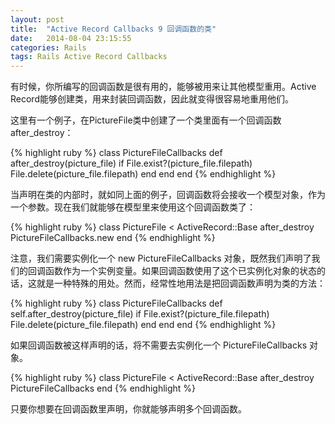 ```yaml
---
layout: post
title:  "Active Record Callbacks 9 回调函数的类"
date:   2014-08-04 23:15:55
categories: Rails
tags: Rails Active Record Callbacks
---
```


有时候，你所编写的回调函数是很有用的，能够被用来让其他模型重用。Active Record能够创建类，用来封装回调函数，因此就变得很容易地重用他们。

这里有一个例子，在PictureFile类中创建了一个类里面有一个回调函数after_destroy：

{% highlight ruby %}
class PictureFileCallbacks
  def after_destroy(picture_file)
    if File.exist?(picture_file.filepath)
      File.delete(picture_file.filepath)
    end
  end
end
{% endhighlight %}

当声明在类的内部时，就如同上面的例子，回调函数将会接收一个模型对象，作为一个参数。现在我们就能够在模型里来使用这个回调函数类了：

{% highlight ruby %}
class PictureFile < ActiveRecord::Base
  after_destroy PictureFileCallbacks.new
end
{% endhighlight %}

注意，我们需要实例化一个 new PictureFileCallbacks 对象，既然我们声明了我们的回调函数作为一个实例变量。如果回调函数使用了这个已实例化对象的状态的话，这就是一种特殊的用处。然而，经常性地用法是把回调函数声明为类的方法：

{% highlight ruby %}
class PictureFileCallbacks
  def self.after_destroy(picture_file)
    if File.exist?(picture_file.filepath)
      File.delete(picture_file.filepath)
    end
  end
end
{% endhighlight %}

如果回调函数被这样声明的话，将不需要去实例化一个 PictureFileCallbacks 对象。

{% highlight ruby %}
class PictureFile < ActiveRecord::Base
  after_destroy PictureFileCallbacks
end
{% endhighlight %}

只要你想要在回调函数里声明，你就能够声明多个回调函数。

